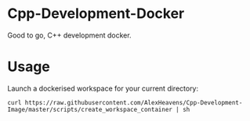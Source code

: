 # Cpp-Development-Docker
Good to go, C++ development docker.

# Usage
Launch a dockerised workspace for your current directory:
```
curl https://raw.githubusercontent.com/AlexHeavens/Cpp-Development-Image/master/scripts/create_workspace_container | sh
```
